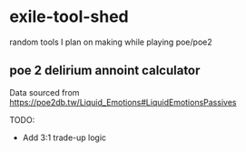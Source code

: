 # exile-tool-shed

random tools I plan on making while playing poe/poe2

## poe 2 delirium annoint calculator

Data sourced from https://poe2db.tw/Liquid_Emotions#LiquidEmotionsPassives

TODO:
- Add 3:1 trade-up logic
